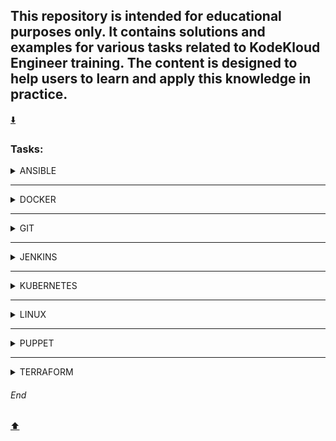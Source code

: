 ## This repository is intended for educational purposes only. It contains solutions and examples for various tasks related to KodeKloud Engineer training. The content is designed to help users to learn and apply this knowledge in practice.

[:arrow_down:](#end)

### Tasks:  
<details>
<summary>ANSIBLE</summary>
  
[ANSIBLE - Ansible Basic Playbook](https://github.com/MederD/Kodekloud-Engineer-Tasks/blob/main/Tasks/Ansible_Basic_Playbook.md)  
[ANSIBLE - Ansible Blockinfile Module](https://github.com/MederD/Kodekloud-Engineer-Tasks/blob/main/Tasks/Ansible_Blockinfile_Module.md)  
[ANSIBLE - Ansible Config File Update](https://github.com/MederD/Kodekloud-Engineer-Tasks/blob/main/Tasks/Ansible_Config_File_Update.md)   
[ANSIBLE - Ansible Facts Gathering](https://github.com/MederD/Kodekloud-Engineer-Tasks/blob/main/Tasks/Ansible_Facts_Gathering.md)  
[ANSIBLE - Ansible File Module](https://github.com/MederD/Kodekloud-Engineer-Tasks/blob/main/Tasks/Ansible_File_Module.md)  
[ANSIBLE - Ansible Inventory Update](https://github.com/MederD/Kodekloud-Engineer-Tasks/blob/main/Tasks/Ansible_Inventory_Update.md)   
[ANSIBLE - Ansible Lineinfile Module](https://github.com/MederD/Kodekloud-Engineer-Tasks/blob/main/Tasks/Ansible_Lineinfile_Module.md)    
[ANSIBLE - Ansible Ping Module Usage](https://github.com/MederD/Kodekloud-Engineer-Tasks/blob/main/Tasks/Ansible_Ping_Module_Usage.md)   
[ANSIBLE - Ansible Replace Module](https://github.com/MederD/Kodekloud-Engineer-Tasks/blob/main/Tasks/Ansible_Replace_Module.md)   
[ANSIBLE - Ansible Unarchive Module](https://github.com/MederD/Kodekloud-Engineer-Tasks/blob/main/Tasks/Ansible_Unarchive_Module.md)   
[ANSIBLE - Configure Default SSH User for Ansible](https://github.com/MederD/Kodekloud-Engineer-Tasks/blob/main/Ansible/Configure_Default_SSH_User_for_Ansible.md)  
[ANSIBLE - Copy Data to App Servers using Ansible](https://github.com/MederD/Kodekloud-Engineer-Tasks/blob/main/Ansible/Copy_Data_to_App_Servers_using_Ansible.md)
[ANSIBLE - Creating Soft Links Using Ansible](https://github.com/MederD/Kodekloud-Engineer-Tasks/blob/main/Tasks/Creating_Soft_Links_Using_Ansible.md)   
[ANSIBLE - Install Ansible](https://github.com/MederD/Kodekloud-Engineer-Tasks/blob/main/Tasks/Install_Ansible.md)    
[ANSIBLE - Managing ACLs Using Ansible](https://github.com/MederD/Kodekloud-Engineer-Tasks/blob/main/Tasks/Managing_ACLs_Using_Ansible.md)   
[ANSIBLE - Managing Jinja2 Templates Using Ansible](https://github.com/MederD/Kodekloud-Engineer-Tasks/blob/main/Tasks/Managing_Jinja2_Templates_Using_Ansible.md)  
[ANSIBLE - Troubleshoot and Create Ansible Playbook](https://github.com/MederD/Kodekloud-Engineer-Tasks/blob/main/Ansible/Troubleshoot_and_Create_Ansible_Playbook.md)   
[ANSIBLE - Using Ansible Conditionals](https://github.com/MederD/Kodekloud-Engineer-Tasks/blob/main/Tasks/Using_Ansible_Conditionals.md)  

</details>

***
<details>
<summary>DOCKER</summary>
  
[DOCKER - Copy File to Docker Container](https://github.com/MederD/Kodekloud-Engineer-Tasks/blob/main/Docker/Copy_File_to_Docker_Container.md)   
[DOCKER - Create a Docker Image From Container](https://github.com/MederD/Kodekloud-Engineer-Tasks/blob/main/Docker/Create_a_Docker_Image_From_Container.md)  
[DOCKER - Create a Docker Network](https://github.com/MederD/Kodekloud-Engineer-Tasks/blob/main/Docker/Create_a_Docker_Network.md)  
[DOCKER - Deploy an App on Docker Containers](https://github.com/MederD/Kodekloud-Engineer-Tasks/blob/main/Docker/Deploy_an_App_on_Docker_Containers.md)  
[DOCKER - Deploy Nginx Container on Application Server](https://github.com/MederD/Kodekloud-Engineer-Tasks/blob/main/Docker/Deploy_Nginx_Container_on_Application_Server.md)  
[DOCKER - Docker Copy Operations](https://github.com/MederD/Kodekloud-Engineer-Tasks/blob/main/Tasks/Docker_Copy_Operations.md)     
[DOCKER - Docker EXEC Operations](https://github.com/MederD/Kodekloud-Engineer-Tasks/blob/main/Docker/Docker_EXEC_Operations.md)  
[DOCKER - Docker Level 1 test](https://github.com/MederD/Kodekloud-Engineer-Tasks/blob/main/Docker/Docker_Level_1_test.md)  
[DOCKER - Docker Node App](https://github.com/MederD/Kodekloud-Engineer-Tasks/blob/main/Docker/Docker_Node_App.md)  
[DOCKER - Docker Ports Mapping](https://github.com/MederD/Kodekloud-Engineer-Tasks/blob/main/Docker/Docker_Ports_Mapping.md)  
[DOCKER - Docker Python App](https://github.com/MederD/Kodekloud-Engineer-Tasks/blob/main/Docker/Docker_Python_App.md)   
[DOCKER - Docker Update Permissions](https://github.com/MederD/Kodekloud-Engineer-Tasks/blob/main/Docker/Docker_Update_Permissions.md)  
[DOCKER - Docker Volumes Mapping](https://github.com/MederD/Kodekloud-Engineer-Tasks/blob/main/Docker/Docker_Volumes_Mapping.md)   
[DOCKER - Install Docker Packages and Start Docker Service](https://github.com/MederD/Kodekloud-Engineer-Tasks/blob/main/Docker/Install_Docker_Packages_and_Start_Docker_Service.md)  
[DOCKER - Resolve Docker Compose Issues](https://github.com/MederD/Kodekloud-Engineer-Tasks/blob/main/Tasks/Resolve_Docker_Compose_Issues.md)   
[DOCKER - Resolve Dockerfile Issues](https://github.com/MederD/Kodekloud-Engineer-Tasks/blob/main/Tasks/Resolve_Dockerfile_Issues.md)  
[DOCKER - Run a Docker Container](https://github.com/MederD/Kodekloud-Engineer-Tasks/blob/main/Tasks/Run_a_Docker_Container.md)  
[DOCKER - Save, Load and Transfer Docker Image](https://github.com/MederD/Kodekloud-Engineer-Tasks/blob/main/Docker/Save_Load_and_Transfer_Docker_Image.md)  
[DOCKER - Write a Docker Compose File](https://github.com/MederD/Kodekloud-Engineer-Tasks/blob/main/Tasks/Write_a_Docker_Compose_File.md)    
[DOCKER - Write a Docker File](https://github.com/MederD/Kodekloud-Engineer-Tasks/blob/main/Docker/Write_a_Docker_File.md)  

</details>

***
<details>
<summary>GIT</summary>
  
[GIT - Delete Git Branch](https://github.com/MederD/Kodekloud-Engineer-Tasks/blob/main/Tasks/Delete_Git_Branch.md)  
[GIT - Git Cherry Pick](https://github.com/MederD/Kodekloud-Engineer-Tasks/blob/main/Tasks/Git_Cherry_Pick.md)  
[GIT - Git Clean](https://github.com/MederD/Kodekloud-Engineer-Tasks/blob/main/Tasks/Git_Clean.md)  
[GIT - Git Clone Repositories](https://github.com/MederD/Kodekloud-Engineer-Tasks/blob/main/Tasks/Git_Clone_Repositories.md)  
[GIT - Git Create Branches](https://github.com/MederD/Kodekloud-Engineer-Tasks/blob/main/Tasks/Git_Create_Branches.md)  
[GIT - Git hard reset](https://github.com/MederD/Kodekloud-Engineer-Tasks/blob/main/Tasks/Git_hard_reset.md)  
[GIT - Git Hook](https://github.com/MederD/Kodekloud-Engineer-Tasks/blob/main/Tasks/Git_Hook.md)  
[GIT - Git Install and Create Repository](https://github.com/MederD/Kodekloud-Engineer-Tasks/blob/main/Tasks/Git_Install_and_Create_Repository.md)    
[GIT - Git Level 1 test](https://github.com/MederD/Kodekloud-Engineer-Tasks/blob/main/Tasks/Git_Level_1_test.md)  
[GIT - Git Manage Remotes](https://github.com/MederD/Kodekloud-Engineer-Tasks/blob/main/Tasks/Git_Manage_Remotes.md)  
[GIT - Git Merge Branches](https://github.com/MederD/Kodekloud-Engineer-Tasks/blob/main/Tasks/GIt_Merge_Branches.md)  
[GIT - Git Rebase](https://github.com/MederD/Kodekloud-Engineer-Tasks/blob/main/Tasks/Git_Rebase.md)  
[GIT - Git Repository Update](https://github.com/MederD/Kodekloud-Engineer-Tasks/blob/main/Tasks/Git_Repository_Update.md)   
[GIT - Git Revert Some Changes](https://github.com/MederD/Kodekloud-Engineer-Tasks/blob/main/Tasks/Git_Revert_Some_Changes.md)  
[GIT - Git Setup from Scratch](https://github.com/MederD/Kodekloud-Engineer-Tasks/blob/main/Tasks/Git_Setup_from_Scratch.md)     
[GIT - Git Stash](https://github.com/MederD/Kodekloud-Engineer-Tasks/blob/main/Tasks/Git_Stash.md)  
[GIT - Manage Git Repositories](https://github.com/MederD/Kodekloud-Engineer-Tasks/blob/main/Tasks/Manage_Git_Repositories.md)  
[GIT - Resolve Git Merge Conflicts](https://github.com/MederD/Kodekloud-Engineer-Tasks/blob/main/Tasks/Resolve_Git_Merge_Conflicts.md)    
[GIT - Set Up Git Repository on Storage Server](https://github.com/MederD/Kodekloud-Engineer-Tasks/blob/main/Tasks/Git_Install_and_Create_Bare_Repository.md)   

</details>

***
<details>
<summary>JENKINS</summary>
  
[JENKINS - Configure Jenkins Job for Package Installation](https://github.com/MederD/Kodekloud-Engineer-Tasks/blob/main/Jenkins/Configure_Jenkins_Job_for_Package_Installation.md)  
[JENKINS - Jenkins Database Backup Job](https://github.com/MederD/Kodekloud-Engineer-Tasks/blob/main/Jenkins/Jenkins_Database_Backup_Job.md)   
[JENKINS - Jenkins Slave Nodes](https://github.com/MederD/Kodekloud-Engineer-Tasks/blob/main/Jenkins/Jenkins_Slave_Nodes.md)  
[JENKINS - Organize Jenkins Jobs with Folders](https://github.com/MederD/Kodekloud-Engineer-Tasks/blob/main/Jenkins/Organize_Jenkins_Jobs_with_Folders.md)  
[JENKINS - Set Up Jenkins Server](https://github.com/MederD/Kodekloud-Engineer-Tasks/blob/main/Jenkins/Set_Up_Jenkins_Server.md)  

</details>

***
<details>
<summary>KUBERNETES</summary>
  
[KUBERNETES - Countdown job in Kubernetes](https://github.com/MederD/Kodekloud-Engineer-Tasks/blob/main/Tasks/Countdown_job_in_Kubernetes.md)  
[KUBERNETES - Create Countdown Job in Kubernetes](https://github.com/MederD/Kodekloud-Engineer-Tasks/blob/main/Tasks/Create_Countdown_Job_in_Kubernetes.md)  
[KUBERNETES - Create Cronjobs in Kubernetes](https://github.com/MederD/Kodekloud-Engineer-Tasks/blob/main/Tasks/Create_Cronjobs_in_Kubernetes.md)  
[KUBERNETES - Create Namespaces in Kubernetes Cluster](https://github.com/MederD/Kodekloud-Engineer-Tasks/blob/main/Tasks/Create_Namespaces_in_Kubernetes_Cluster.md)  
[KUBERNETES - Create Pods in Kubernetes Cluster](https://github.com/MederD/Kodekloud-Engineer-Tasks/blob/main/Tasks/Create_Pods_in_Kubernetes_Cluster.md)   
[KUBERNETES - Create Replicaset in Kubernetes Cluster](https://github.com/MederD/Kodekloud-Engineer-Tasks/blob/main/Tasks/Create_Replicaset_in_Kubernetes_Cluster.md)  
[KUBERNETES - Deploy Apache Web Server on Kubernetes Cluster](https://github.com/MederD/Kodekloud-Engineer-Tasks/blob/main/Tasks/Deploy_Apache_Web_Server_on_Kubernetes_Cluster.md)  
[KUBERNETES - Deploy Drupal App on Kubernetes](https://github.com/MederD/Kodekloud-Engineer-Tasks/blob/main/Tasks/Deploy_Drupal_App_on_Kubernetes.md)  
[KUBERNETES - Deploy Grafana on Kubernetes Cluster](https://github.com/MederD/Kodekloud-Engineer-Tasks/blob/main/Tasks/Deploy_Grafana_on_Kubernetes_Cluster.md)  
[KUBERNETES - Deploy Guest Book App on Kubernetes](https://github.com/MederD/Kodekloud-Engineer-Tasks/blob/main/Tasks/Deploy_Guest_Book_App_on_Kubernetes.md)   
[KUBERNETES - Deploy Haproxy App on Kubernetes](https://github.com/MederD/Kodekloud-Engineer-Tasks/blob/main/Deploy_Haproxy_App_on_Kubernetes/task.md)  
[KUBERNETES - Deploy Iron Gallery App on Kubernetes](https://github.com/MederD/Kodekloud-Engineer-Tasks/blob/main/Tasks/Deploy_Iron_Gallery_App_on_Kubernetes.md)  
[KUBERNETES - Deploy Jekyll App on Kubernetes](https://github.com/MederD/Kodekloud-Engineer-Tasks/blob/main/Tasks/Deploy_Jekyll_App_on_Kubernetes.md)    
[KUBERNETES - Deploy Jenkins on Kubernetes](https://github.com/MederD/Kodekloud-Engineer-Tasks/blob/main/Tasks/Deploy_Jenkins_on_Kubernetes.md)   
[KUBERNETES - Deploy Lamp Stack on Kubernetes Cluster](https://github.com/MederD/Kodekloud-Engineer-Tasks/blob/main/Tasks/Deploy_Lamp_Stack_on_Kubernetes_Cluster.md)  
[KUBERNETES - Deploy MySQL on Kubernetes](https://github.com/MederD/Kodekloud-Engineer-Tasks/blob/main/Tasks/Deploy_MySQL_on_Kubernetes.md)    
[KUBERNETES - Deploy Nagios on Kubernetes](https://github.com/MederD/Kodekloud-Engineer-Tasks/blob/main/Tasks/Deploy_Nagios_on_Kubernetes.md)   
[KUBERNETES - Deploy Nginx and Phpfpm on Kubernetes](https://github.com/MederD/Kodekloud-Engineer-Tasks/blob/main/Tasks/Deploy_Nginx_and_Phpfpm_on_Kubernetes.md)  
[KUBERNETES - Deploy Nginx Web Server on Kubernetes Cluster](https://github.com/MederD/Kodekloud-Engineer-Tasks/blob/main/Tasks/Deploy_Nginx_Web_Server_on_Kubernetes_Cluster.md)  
[KUBERNETES - Deploy Node App on Kubernetes](https://github.com/MederD/Kodekloud-Engineer-Tasks/blob/main/Tasks/Deploy_Node_App_on_Kubernetes.md)  
[KUBERNETES - Deploy Redis Cluster on Kubernetes](https://github.com/MederD/Kodekloud-Engineer-Tasks/blob/main/Tasks/Deploy_Redis_Cluster_on_Kubernetes.md)  
[KUBERNETES - Deploy Tomcat App on Kubernetes](https://github.com/MederD/Kodekloud-Engineer-Tasks/blob/main/Tasks/Deploy_Tomcat_App_on_Kubernetes.md)  
[KUBERNETES - Deploy Voting App on Kubernetes](https://github.com/MederD/Kodekloud-Engineer-Tasks/blob/main/Tasks/Deploy_Voting_App_on_Kubernetes.md)    
[KUBERNETES - Environment Variables in Kubernetes](https://github.com/MederD/Kodekloud-Engineer-Tasks/tree/main/Tasks/Environment_Variables_in_Kubernetes.md)  
[KUBERNETES - Fix issue with LAMP Environment in Kubernetes](https://github.com/MederD/Kodekloud-Engineer-Tasks/blob/main/Tasks/Fix_issue_with_LAMP_Environment_in_Kubernetes.md)  
[KUBERNETES - Fix issue with PhpFpm Application Deployed on Kubernetes](https://github.com/MederD/Kodekloud-Engineer-Tasks/blob/main/Tasks/Fix_issue_with_PhpFpm_Application_Deployed_on_Kubernetes.md)      
[KUBERNETES - Fix Issue with VolumeMounts in Kubernetes](https://github.com/MederD/Kodekloud-Engineer-Tasks/blob/main/Tasks/Fix_Issue_with_VolumeMounts_in_Kubernetes.md)   
[KUBERNETES - Fix Python App Deployed on Kubernetes Cluster](https://github.com/MederD/Kodekloud-Engineer-Tasks/blob/main/Tasks/Fix_Python_App_Deployed_on_Kubernetes_Cluster.md)  
[KUBERNETES - Init Containers in Kubernetes](https://github.com/MederD/Kodekloud-Engineer-Tasks/blob/main/Tasks/Init_Containers_in_Kubernetes.md)  
[KUBERNETES - Kubernetes LEMP Setup](https://github.com/MederD/Kodekloud-Engineer-Tasks/blob/main/Tasks/Kubernetes_LEMP_Setup.md)  
[KUBERNETES - Kubernetes Level 1 test](https://github.com/MederD/Kodekloud-Engineer-Tasks/blob/main/Tasks/Kubetenetes_Level_1_test.md)  
[KUBERNETES - Kubernetes Redis Deployment](https://github.com/MederD/Kodekloud-Engineer-Tasks/blob/main/Tasks/Kubernetes_Redis_Deployment.md)   
[KUBERNETES - Kubernetes Shared Volumes](https://github.com/MederD/Kodekloud-Engineer-Tasks/blob/main/Tasks/Kubernetes_Shared_Volumes.md)   
[KUBERNETES - Kubernetes Sidecar Containers](https://github.com/MederD/Kodekloud-Engineer-Tasks/blob/main/Tasks/Kubernetes_Sidecar_Containers.md)   
[KUBERNETES - Kubernetes Time Check Pod](https://github.com/MederD/Kodekloud-Engineer-Tasks/blob/main/Tasks/Kubernetes_Time_Check_Pod.md)  
[KUBERNETES - Kubernetes Troubleshooting](https://github.com/MederD/Kodekloud-Engineer-Tasks/blob/main/Tasks/Kubernetes_Troubleshooting.md)  
[KUBERNETES - Manage Secrets in Kubernetes](https://github.com/MederD/Kodekloud-Engineer-Tasks/blob/main/Tasks/Manage_Secrets_in_Kubernetes.md)  
[KUBERNETES - Node Affinity in Kubernetes Cluster](https://github.com/MederD/Kodekloud-Engineer-Tasks/blob/main/Tasks/Node_Affinity_in_Kubernetes_Cluster.md)    
[KUBERNETES - Persistent Volumes in Kubernetes](https://github.com/MederD/Kodekloud-Engineer-Tasks/blob/main/Tasks/Persistent_Volumes_in_Kubernetes.md)   
[KUBERNETES - Print Environment Variables](https://github.com/MederD/Kodekloud-Engineer-Tasks/blob/main/Tasks/Print_Environment_Variables.md)   
[KUBERNETES - ReplicationController in Kubernetes](https://github.com/MederD/Kodekloud-Engineer-Tasks/blob/main/Tasks/ReplicationController_in_Kubernetes.md)   
[KUBERNETES - Resolve Pod Deployment Issue](https://github.com/MederD/Kodekloud-Engineer-Tasks/blob/main/Tasks/Resolve_Pod_Deployment_Issue.md)    
[KUBERNETES - Rollback a Deployment in Kubernetes](https://github.com/MederD/Kodekloud-Engineer-Tasks/blob/main/Tasks/Rollback_a_Deployment_in_Kubernetes.md)     
[KUBERNETES - Rolling Updates And Rolling Back Deployments in Kubernetes](https://github.com/MederD/Kodekloud-Engineer-Tasks/blob/main/Tasks/Rolling_Updates_And_Rolling_Back_Deployments_in_Kubernetes.md)   
[KUBERNETES - Rolling Updates in Kubernetes](https://github.com/MederD/Kodekloud-Engineer-Tasks/blob/main/Tasks/Rolling_Updates_in_Kubernetes.md)   
[KUBERNETES - Set Limits for Resources in Kubernetes](https://github.com/MederD/Kodekloud-Engineer-Tasks/blob/main/Tasks/Set_Limits_for_Resources_in_Kubernetes.md)   
[KUBERNETES - Troubleshoot Deployment issues in Kubernetes](https://github.com/MederD/Kodekloud-Engineer-Tasks/blob/main/Tasks/Troubleshoot_Deployment_issues_in_Kubernetes.md)   
[KUBERNETES - Troubleshoot Issue With Pods](https://github.com/MederD/Kodekloud-Engineer-Tasks/blob/main/Tasks/Troubleshoot_Issue_With_Pods.md)   
[KUBERNETES - Update an Existing Deployment in Kubernetes](https://github.com/MederD/Kodekloud-Engineer-Tasks/blob/main/Tasks/Update_an_Existing_Deployment_in_Kubernetes.md)  

</details>

***
<details>
<summary>LINUX</summary>
  
[LINUX -  Linux User Setup with Non-Interactive Shell](https://github.com/MederD/Kodekloud-Engineer-Tasks/blob/main/Linux/Linux_User_Setup_with_NonInteractive_Shell.md)  
[LINUX - Add Response Headers in Apache](https://github.com/MederD/Kodekloud-Engineer-Tasks/blob/main/Linux/Add_Response_Headers_in_Apache.md)  
[LINUX - Apache Redirects](https://github.com/MederD/Kodekloud-Engineer-Tasks/blob/main/Linux/Apache_Redirects.md)  
[LINUX - Apache Troubleshooting](https://github.com/MederD/Kodekloud-Engineer-Tasks/blob/main/Linux/Apache_Troubleshooting.md)  
[LINUX - Bash scripts if/else statements](https://github.com/MederD/Kodekloud-Engineer-Tasks/blob/main/Linux/Bash_scripts_if_else_statemetns.md)  
[LINUX - Configure LAMP server](https://github.com/MederD/Kodekloud-Engineer-Tasks/blob/main/Linux/Configure_LAMP_server.md)  
[LINUX - Configure Local Yum](https://github.com/MederD/Kodekloud-Engineer-Tasks/blob/main/Linux/Configure_Local_Yum_repos.md)  
[LINUX - Configure Nginx + PHP-FPM Using Unix Sock](https://github.com/MederD/Kodekloud-Engineer-Tasks/blob/main/Linux/Configure_Nginx-PHPFPM-Using-Unix-Sock.md)  
[LINUX - Configure protected directories in Apache](https://github.com/MederD/Kodekloud-Engineer-Tasks/blob/main/Linux/Configure_protected_directories_in_Apache.md)  
[LINUX - Create a Cron Job](https://github.com/MederD/Kodekloud-Engineer-Tasks/blob/main/Linux/Create_a-Cron_Job.md)  
[LINUX - Cron schedule deny to users](https://github.com/MederD/Kodekloud-Engineer-Tasks/blob/main/Tasks/Cron_schedule_deny_to_users.md)  
[LINUX - DNS Troubleshooting](https://github.com/MederD/Kodekloud-Engineer-Tasks/blob/main/Linux/DNS_Troubleshooting.md)  
[LINUX - Haproxy LBR Troubleshooting](https://github.com/MederD/Kodekloud-Engineer-Tasks/blob/main/Linux/Haproxy_LBR_Troubleshooting.md)  
[LINUX - Install a package](https://github.com/MederD/Kodekloud-Engineer-Tasks/blob/main/Linux/Install_a_package.md)   
[LINUX - Install and Configure DB Server](https://github.com/MederD/Kodekloud-Engineer-Tasks/blob/main/Linux/Install_and_Configure_DB_Server.md)  
[LINUX - Install and Configure HaProxy LBR](https://github.com/MederD/Kodekloud-Engineer-Tasks/blob/main/Linux/Install_and_Configure_HaProxy_LBR.md)  
[LINUX - Install and Configure Nginx as an LBR](https://github.com/MederD/Kodekloud-Engineer-Tasks/blob/main/Linux/Install_and_Configure_Nginx_as_an_LBR.md)  
[LINUX - Install and Configure PHP-FPM](https://github.com/MederD/Kodekloud-Engineer-Tasks/blob/main/Linux/Install_and_Configure_PHPFPM.md)  
[LINUX - Install and Configure Postgre SQL](https://github.com/MederD/Kodekloud-Engineer-Tasks/blob/main/Linux/Install_and_Configure_Postgre_SQL.md)  
[LINUX - Install And Configure SFTP](https://github.com/MederD/Kodekloud-Engineer-Tasks/blob/main/Linux/Install_And_Configure_SFTP.md)  
[LINUX - Install and Configure Tomcat Server](https://github.com/MederD/Kodekloud-Engineer-Tasks/blob/main/Linux/Install_and_Configure_Tomcat_Server.md)  
[LINUX - Install and Configure Web Application](https://github.com/MederD/Kodekloud-Engineer-Tasks/blob/main/Linux/Install_and_Configure_Web_Application.md)  
[LINUX - IPtables Installation And Configuration](https://github.com/MederD/Kodekloud-Engineer-Tasks/blob/main/Linux/IPtables_Installation_And_Configuration.md)  
[LINUX - Linux Banner](https://github.com/MederD/Kodekloud-Engineer-Tasks/blob/main/Linux/Linux_Banner.md)  
[LINUX - Linux Bash Scripts](https://github.com/MederD/Kodekloud-Engineer-Tasks/blob/main/Linux/Linux_Bash_Scripts.md)  
[LINUX - Linux Collaborative Directories](https://github.com/MederD/Kodekloud-Engineer-Tasks/blob/main/Linux/Linux_Collaborative_Directories.md)  
[LINUX - Linux Configure sudo](https://github.com/MederD/Kodekloud-Engineer-Tasks/blob/main/Linux/Linux_Configure_sudo.md)  
[LINUX - Linux Find Command](https://github.com/MederD/Kodekloud-Engineer-Tasks/blob/main/Linux/Linux_Find_Command.md)  
[LINUX - Linux Firewalld Rules](https://github.com/MederD/Kodekloud-Engineer-Tasks/blob/main/Tasks/Linux_Firewalld_Rules.md)  
[LINUX - Linux Firewalld Setup](https://github.com/MederD/Kodekloud-Engineer-Tasks/blob/main/Linux/Linux_Firewalld_Setup.md)  
[LINUX - Linux GPG Encryption](https://github.com/MederD/Kodekloud-Engineer-Tasks/blob/main/Linux/Linux_GPG_Encryption.md)  
[LINUX - Linux Log Rotate](https://github.com/MederD/Kodekloud-Engineer-Tasks/blob/main/Linux/Linux_Log_Rotate.md)  
[LINUX - Linux Network Services](https://github.com/MederD/Kodekloud-Engineer-Tasks/blob/main/Linux/Linux_Network_Services.md)  
[LINUX - Linux Nginx as Reverse Proxy](https://github.com/MederD/Kodekloud-Engineer-Tasks/blob/main/Linux/Linux_Nginx_as_Reverse_Proxy.md)  
[LINUX - Linux NTP Setup](https://github.com/MederD/Kodekloud-Engineer-Tasks/blob/main/Tasks/Linux_NTP_Setup.md)   
[LINUX - Linux Postfix Mail Server](https://github.com/MederD/Kodekloud-Engineer-Tasks/blob/main/Linux/Linux_Postfix_Mail_Server.md)  
[LINUX - Linux Postfix Troubleshooting](https://github.com/MederD/Kodekloud-Engineer-Tasks/blob/main/Linux/Linux_Postfix_Troubleshooting.md)  
[LINUX - Linux Process Troubleshooting](https://github.com/MederD/Kodekloud-Engineer-Tasks/blob/main/Linux/Linux_Process_Troubleshooting.md)  
[LINUX - Linux Resource Limits](https://github.com/MederD/Kodekloud-Engineer-Tasks/blob/main/Tasks/Linux_Resource_Limits.md)  
[LINUX - Linux Run Levels](https://github.com/MederD/Kodekloud-Engineer-Tasks/blob/main/Tasks/Linux_Run_Levels.md)  
[LINUX - Linux Services](https://github.com/MederD/Kodekloud-Engineer-Tasks/blob/main/Linux/Linux_Services.md)  
[LINUX - Linux SSH Authentication](https://github.com/MederD/Kodekloud-Engineer-Tasks/blob/main/Linux/Linux_SSH_Authentication.md)  
[LINUX - Linux String Substitute (sed)](https://github.com/MederD/Kodekloud-Engineer-Tasks/blob/main/Linux/Linux_String_Substitute.md)  
[LINUX - Linux Time Zones Setting](https://github.com/MederD/Kodekloud-Engineer-Tasks/blob/main/Tasks/Linux_Time_Zones_Setting.md)  
[LINUX - Maria DB Troubleshooting](https://github.com/MederD/Kodekloud-Engineer-Tasks/blob/main/Linux/Maria_DB_Troubleshooting.md)  
[LINUX - PAM Authentication For Apache](https://github.com/MederD/Kodekloud-Engineer-Tasks/blob/main/Linux/PAM_Authentication_For_Apache.md)  
[LINUX - Secure Root SSH Access](https://github.com/MederD/Kodekloud-Engineer-Tasks/blob/main/Linux/Secure_Root_SSH_Access.md)  
[LINUX - SElinux Installation and Configuration](https://github.com/MederD/Kodekloud-Engineer-Tasks/blob/main/Linux/SElinux_Installation_and_Configuration.md)  
[LINUX - Selinux Installation](https://github.com/MederD/Kodekloud-Engineer-Tasks/blob/main/Tasks/Selinux_Installation.md)  
[LINUX - Setup SSL for Nginx](https://github.com/MederD/Kodekloud-Engineer-Tasks/blob/main/Linux/Setup_SSL_for_Nginx.md)  
[LINUX - Temporary User Setup with Expiry](https://github.com/MederD/Kodekloud-Engineer-Tasks/blob/main/Linux/Temporary_User_Setup_with_Expiry.md)  

</details>

***
<details>
<summary>PUPPET</summary>
  
[PUPPET - Install Puppet Agent](https://github.com/MederD/Kodekloud-Engineer-Tasks/blob/main/Tasks/Install_Puppet_Agent.md)   
[PUPPET - Install Puppet Server](https://github.com/MederD/Kodekloud-Engineer-Tasks/blob/main/Tasks/Install_Puppet_Server.md)  
[PUPPET - Puppet Add Users](https://github.com/MederD/Kodekloud-Engineer-Tasks/blob/main/Tasks/Puppet_Add_Users.md)    
[PUPPET - Puppet Install a Package](https://github.com/MederD/Kodekloud-Engineer-Tasks/blob/main/Tasks/Puppet_Install_a_Package.md)   
[PUPPET - Puppet Multi-Packages Installation](https://github.com/MederD/Kodekloud-Engineer-Tasks/tree/main/Tasks/Puppet_Multi_Packages_Installation.md)  
[PUPPET - Puppet Setup Database](https://github.com/MederD/Kodekloud-Engineer-Tasks/blob/main/Tasks/Puppet_Setup_Database.md)  
[PUPPET - Puppet Setup Firewall Rules](https://github.com/MederD/Kodekloud-Engineer-Tasks/blob/main/Tasks/Puppet_Setup_Firewall_Rules.md)  
[PUPPET - Puppet Setup NTP Server](https://github.com/MederD/Kodekloud-Engineer-Tasks/blob/main/Tasks/Puppet_Setup_NTP_Server.md)   
[PUPPET - Puppet Setup SSH Keys](https://github.com/MederD/Kodekloud-Engineer-Tasks/blob/main/Tasks/Puppet_Setup_SSH_Keys.md)  
[PUPPET - Puppet String Manipulation](https://github.com/MederD/Kodekloud-Engineer-Tasks/blob/main/Tasks/Puppet_String_Manipulation.md)    
[PUPPET - Setup Puppet Certs Autosign](https://github.com/MederD/Kodekloud-Engineer-Tasks/blob/main/Tasks/Setup_Puppet_Certs_Autosign.md)   
[PUPPET - Setup Puppet Certs](https://github.com/MederD/Kodekloud-Engineer-Tasks/blob/main/Tasks/Setup_Puppet_Certs.md)

</details>

***
<details>
<summary>TERRAFORM</summary>
  
[TERRAFORM - Access Secrets Manager with IAM Role Using Terraform](https://github.com/MederD/Kodekloud-Engineer-Tasks/blob/main/Terraform/Access_Secrets_Manager_with_IAM_Role_Using_Terraform.md)  
[TERRAFORM - Associate Elastic IP with EC2 Instance Using Terraform](https://github.com/MederD/Kodekloud-Engineer-Tasks/blob/main/Terraform/Associate_Elastic_IP_with_EC2_Instance_Using_Terraform.md)  
[TERRAFORM - Attach Elastic IP Using Terraform](https://github.com/MederD/Kodekloud-Engineer-Tasks/blob/main/Terraform/Attach_Elastic%20IP_Using_Terraform.md)  
[TERRAFORM - Attach IAM Policy for DynamoDB Access Using Terraform](https://github.com/MederD/Kodekloud-Engineer-Tasks/blob/main/Terraform/Attach_IAM_Policy_for_DynamoDB_Access_Using_Terraform.md)  
[TERRAFORM - Attach IAM Role with Inline Policy Using Terraform](https://github.com/MederD/Kodekloud-Engineer-Tasks/blob/main/Terraform/Attach_IAM_Role_with_Inline_Policy_Using_Terraform.md)  
[TERRAFORM - Attach Policy Using Terraform](https://github.com/MederD/Kodekloud-Engineer-Tasks/blob/main/Terraform/Attach_Policy_Using_Terraform.md)  
[TERRAFORM - Building a Real-Time Data Ingestion Pipeline with Kinesis Firehose Using Terraform](https://github.com/MederD/Kodekloud-Engineer-Tasks/blob/main/Terraform/Building_a_RealTime_Data_Ingestion_Pipeline_with_Kinesis_Firehose_Using_Terraform.md)  
[TERRAFORM - Cloud Formation Template Deployment Using Terraform](https://github.com/MederD/Kodekloud-Engineer-Tasks/blob/main/Terraform/CloudFormation_Template_Deployment_Using_Terraform.md)  
[TERRAFORM - Cloud Watch Setup Using Terraform](https://github.com/MederD/Kodekloud-Engineer-Tasks/blob/main/Terraform/Cloud_Watch_Setup_Using_Terraform.md)  
[TERRAFORM - Configure CloudWatch to Trigger SNS Alerts Using Terraform](https://github.com/MederD/Kodekloud-Engineer-Tasks/blob/main/Terraform/Configure_CloudWatch_to_Trigger_SNS_Alerts_Using_Terraform.md)  
[TERRAFORM - Copy Data to S3 Using Terraform](https://github.com/MederD/Kodekloud-Engineer-Tasks/blob/main/Terraform/Copy_Data_to_S3_Using_Terraform.md)  
[TERRAFORM - Create Alarm Using Terraform](https://github.com/MederD/Kodekloud-Engineer-Tasks/blob/main/Terraform/Create_Alarm_Using_Terraform.md)  
[TERRAFORM - Create AMI Using Terraform](https://github.com/MederD/Kodekloud-Engineer-Tasks/blob/main/Terraform/Create_AMI_Using_Terraform.md)  
[TERRAFORM - Create and Configure Alarm Using CloudWatch Using Terraform](https://github.com/MederD/Kodekloud-Engineer-Tasks/blob/main/Terraform/Create_and_Configure_Alarm_Using_CloudWatch_Using_Terraform.md)  
[TERRAFORM - Create Dynamo DB Table Using Terraform](https://github.com/MederD/Kodekloud-Engineer-Tasks/blob/main/Terraform/Create_Dynamo_DB_Table_Using_Terraform.md)  
[TERRAFORM - Create DynamoDB Table Using CloudFormation Using Terraform](https://github.com/MederD/Kodekloud-Engineer-Tasks/blob/main/Terraform/Create_DynamoDB_Table_Using_CloudFormation_Using_Terraform.md)  
[TERRAFORM - Create EBS Volume Using Terraform](https://github.com/MederD/Kodekloud-Engineer-Tasks/blob/main/Terraform/Create_EBS_Volume_Using_Terraform.md)  
[TERRAFORM - Create EC2 Instance Using Terraform](https://github.com/MederD/Kodekloud-Engineer-Tasks/blob/main/Terraform/Create_EC2_Instance_Using_Terraform.md)  
[TERRAFORM - Create Elastic IP Using Terraform](https://github.com/MederD/Kodekloud-Engineer-Tasks/blob/main/Terraform/Create_Elastic_IP_Using_Terraform.md)  
[TERRAFORM - Create IAM Group Using Terraform](https://github.com/MederD/Kodekloud-Engineer-Tasks/blob/main/Terraform/Create_IAM_Group_Using_Terraform.md)  
[TERRAFORM - Create IAM Policy Using Terraform](https://github.com/MederD/Kodekloud-Engineer-Tasks/blob/main/Terraform/Create_IAM_Policy_Using_Terraform.md)  
[TERRAFORM - Create IAM User Using Terraform](https://github.com/MederD/Kodekloud-Engineer-Tasks/blob/main/Terraform/Create_IAM_User_Using_Terraform.md)  
[TERRAFORM - Create Key Pair Using Terraform](https://github.com/MederD/Kodekloud-Engineer-Tasks/blob/main/Terraform/Create_Key_Pair_Using_Terraform.md)  
[TERRAFORM - Create Kinesis Stream Using Terraform](https://github.com/MederD/Kodekloud-Engineer-Tasks/blob/main/Terraform/Create_Kinesis_Stream_Using_Terraform.md)  
[TERRAFORM - Create Private S3 Bucket Using Terraform](https://github.com/MederD/Kodekloud-Engineer-Tasks/blob/main/Terraform/Create_Private_S3_Bucket_Using_Terraform.md)  
[TERRAFORM - Create Public S3 Bucket Using Terraform](https://github.com/MederD/Kodekloud-Engineer-Tasks/blob/main/Terraform/Create_Public_S3_Bucket_Using_Terraform.md)  
[TERRAFORM - Create Security Group Using Terraform](https://github.com/MederD/Kodekloud-Engineer-Tasks/blob/main/Terraform/Create_Security_Group_Using_Terraform.md)  
[TERRAFORM - Create Snapshot Using Terraform](https://github.com/MederD/Kodekloud-Engineer-Tasks/blob/main/Terraform/Create_Snapshot_Using_Terraform.md)  
[TERRAFORM - Create SNS Topic Using Terraform](https://github.com/MederD/Kodekloud-Engineer-Tasks/blob/main/Terraform/Create_SNS_Topic_Using_Terraform.md)  
[TERRAFORM - Create SSM Parameter Using Terraform](https://github.com/MederD/Kodekloud-Engineer-Tasks/blob/main/Terraform/Create_SSM_Parameter_Using_Terraform.md)  
[TERRAFORM - Create VPC and Subnet Using Terraform](https://github.com/MederD/Kodekloud-Engineer-Tasks/blob/main/Terraform/Create_VPC_and_Subnet_Using_Terraform.md)  
[TERRAFORM - Create VPC Using Terraform](https://github.com/MederD/Kodekloud-Engineer-Tasks/blob/main/Terraform/Create_VPC_Using_Terraform.md)  
[TERRAFORM - Create VPC with IPv6 Using Terraform](https://github.com/MederD/Kodekloud-Engineer-Tasks/blob/main/Terraform/Create_VPC_with_IPv6_Using_Terraform.md)  
[TERRAFORM - Delete Backup from S3 Using Terraform](https://github.com/MederD/Kodekloud-Engineer-Tasks/blob/main/Terraform/Delete_Backup_from_S3_Using_Terraform.md)  
[TERRAFORM - Deploy Multiple EC2 Instances with Terraform](https://github.com/MederD/Kodekloud-Engineer-Tasks/blob/main/Terraform/Deploy_Multiple_EC2_Instances_with_Terraform.md)  
[TERRAFORM - Deploying a Multi-Tier Architecture on AWS Using Terraform](https://github.com/MederD/Kodekloud-Engineer-Tasks/blob/main/Terraform/Deploying_a_Multi_Tier_Architecture_on_AWS_Using_Terraform.md)  
[TERRAFORM - Enable S3 Versioning Using Terraform](https://github.com/MederD/Kodekloud-Engineer-Tasks/blob/main/Terraform/Enable_S3_Versioning_Using_Terraform.md)  
[TERRAFORM - Enforcing IAM Naming Standards and Permissions Using Terraform](https://github.com/MederD/Kodekloud-Engineer-Tasks/blob/main/Terraform/Enforcing_IAM_Naming_Standards_and_Permissions_Using_Terraform.md)  
[TERRAFORM - Grant EC2 Access to S3 Bucket Using Terraform](https://github.com/MederD/Kodekloud-Engineer-Tasks/blob/main/Terraform/Grant_EC2_Access_to_S3_Bucket_Using_Terraform.md)  
[TERRAFORM - Hosting a Static Website on Amazon S3 with Custom Configuration Using Terraform](https://github.com/MederD/Kodekloud-Engineer-Tasks/blob/main/Terraform/Hosting_a_Static_Website_on_Amazon_S3_with_Custom_Configuration_Using_Terraform.md)  
[TERRAFORM - Implement S3 Lifecycle Management Policy Using Terraform](https://github.com/MederD/Kodekloud-Engineer-Tasks/blob/main/Terraform/Implement_S3_Lifecycle_Management_Policy_Using_Terraform.md)  
[TERRAFORM - Implementing Encryption at Rest with AWS KMS Using Terraform](https://github.com/MederD/Kodekloud-Engineer-Tasks/blob/main/Terraform/Implementing_Encryption_at_Rest_with_AWS_KMS_Using_Terraform.md)  
[TERRAFORM - Integrate SNS with SQS for Messaging Using Terraform](https://github.com/MederD/Kodekloud-Engineer-Tasks/blob/main/Terraform/Integrate_SNS_with_SQS_for_Messaging_Using_Terraform.md)  
[TERRAFORM - Launch EC2 in Private VPC Subnet Using Terraform](https://github.com/MederD/Kodekloud-Engineer-Tasks/blob/main/Terraform/Launch_EC2_in_Private_VPC_Subnet_Using_Terraform.md)  
[TERRAFORM - Managing Multiple S3 Buckets with Fine-Grained Access Policies Using Terraform](https://github.com/MederD/Kodekloud-Engineer-Tasks/blob/main/Terraform/Managing_Multiple_S3_Buckets_with_Fine_Grained_Access_Policies_Using_Terraform.md)  
[TERRAFORM - Managing Scalable NoSQL Databases with Amazon DynamoDB Using Terraform](https://github.com/MederD/Kodekloud-Engineer-Tasks/blob/main/Terraform/Managing_Scalable_NoSQL_Databases_with_Amazon_DynamoDB_Using_Terraform.md)  
[TERRAFORM - Managing Terraform Workspaces for Environment Isolation Using Terraform](https://github.com/MederD/Kodekloud-Engineer-Tasks/blob/main/Terraform/Managing_Terraform_Workspaces_for_Environment_Isolation_Using_Terraform.md)  
[TERRAFORM - Open Search Setup Using Terraform](https://github.com/MederD/Kodekloud-Engineer-Tasks/blob/main/Terraform/Open_Search_Setup_Using_Terraform.md)  
[TERRAFORM - Prevent S3 Bucket Deletion via Terraform](https://github.com/MederD/Kodekloud-Engineer-Tasks/blob/main/Terraform/Prevent_S3_Bucket_Deletion_via_Terraform.md)   
[TERRAFORM - Provision IAM User with Terraform](https://github.com/MederD/Kodekloud-Engineer-Tasks/blob/main/Terraform/Provision_IAM_User_with_Terraform.md)  
[TERRAFORM - Replace Existing EC2 Instance via Terraform](https://github.com/MederD/Kodekloud-Engineer-Tasks/blob/main/Terraform/Replace_Existing_EC2_Instance_via_Terraform.md)  
[TERRAFORM - Role Variable Setup Using Terraform](https://github.com/MederD/Kodekloud-Engineer-Tasks/blob/main/Terraform/Role_Variable_Setup_Using_Terraform.md)  
[TERRAFORM - Secrets Manager Setup Using Terraform](https://github.com/MederD/Kodekloud-Engineer-Tasks/blob/main/Terraform/Secrets_Manager_Setup_Using_Terraform.md)  
[TERRAFORM - Send Notifications from IAM Events to SNS Using Terraform](https://github.com/MederD/Kodekloud-Engineer-Tasks/blob/main/Terraform/Send_Notifications_from_IAM_Events_to_SNS_Using_Terraform.md)  
[TERRAFORM - Storing and Accessing Sensitive Data Securely with AWS Secrets Manager Using Terraform](https://github.com/MederD/Kodekloud-Engineer-Tasks/blob/main/Terraform/Storing_and_Accessing_Sensitive_Data_Securely_with_AWS_Secrets_Manager_Using_Terraform.md)  
[TERRAFORM - Stream Kinesis Data to CloudWatch Using Terraform](https://github.com/MederD/Kodekloud-Engineer-Tasks/blob/main/Terraform/Stream_Kinesis_Data_to_CloudWatch_Using_Terraform.md)  
[TERRAFORM - Streaming Secure Data with Kinesis, STS, and S3 Integration Using Terraform](https://github.com/MederD/Kodekloud-Engineer-Tasks/blob/main/Terraform/Streaming_Secure_Data_with_Kinesis_STS_and_S3_Integration_Using_Terraform.md)  
[TERRAFORM - Sync Data to S3 Bucket with Terraform](https://github.com/MederD/Kodekloud-Engineer-Tasks/blob/main/Terraform/Sync_Data_to_S3_Bucket_with_Terraform.md)  
[TERRAFORM - VPC Variable Setup Using Terraform](https://github.com/MederD/Kodekloud-Engineer-Tasks/blob/main/Terraform/VPC_Variable_Setup_Using_Terraform.md)  

</details>  

###### End     
[:arrow_up:](#tasks) 


 

